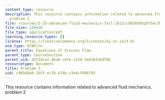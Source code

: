 ```yaml
---
content_type: resource
description: This resource contains information related to advanced fluid mechanics,
  problem 2
file: /courses/2-25-advanced-fluid-mechanics-fall-2013/c9656bb01bf5ec7be7dec3e4cf60b793_MIT2_25F13_Final_2004_Q2.pdf
file_size: 129426
file_type: application/pdf
learning_resource_types: []
license: https://creativecommons.org/licenses/by-nc-sa/4.0/
ocw_type: OCWFile
parent_title: Equations of Viscous Flow
parent_type: CourseSection
parent_uid: d2514ce2-d6a0-cbfe-1129-3e826418df0b
resourcetype: Document
title: Problem 2
uid: c9656bb0-1bf5-ec7b-e7de-c3e4cf60b793
---
```

This resource contains information related to advanced fluid mechanics, problem 2